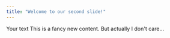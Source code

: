 ```yaml
---
title: "Welcome to our second slide!"
---
```

Your text
This is a fancy new content. But actually I don't care...

